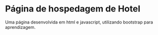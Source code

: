 # Página de hospedagem de Hotel
Uma página desenvolvida em html e javascript, utilizando bootstrap para aprendizagem.
